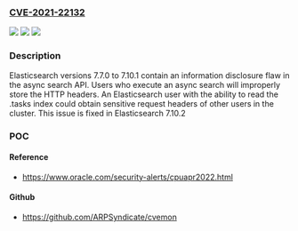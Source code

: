### [CVE-2021-22132](https://cve.mitre.org/cgi-bin/cvename.cgi?name=CVE-2021-22132)
![](https://img.shields.io/static/v1?label=Product&message=Elasticsearch&color=blue)
![](https://img.shields.io/static/v1?label=Version&message=n%2Fa&color=blue)
![](https://img.shields.io/static/v1?label=Vulnerability&message=CWE-522%3A%20Insufficiently%20Protected%20Credentials&color=brighgreen)

### Description

Elasticsearch versions 7.7.0 to 7.10.1 contain an information disclosure flaw in the async search API. Users who execute an async search will improperly store the HTTP headers. An Elasticsearch user with the ability to read the .tasks index could obtain sensitive request headers of other users in the cluster. This issue is fixed in Elasticsearch 7.10.2

### POC

#### Reference
- https://www.oracle.com/security-alerts/cpuapr2022.html

#### Github
- https://github.com/ARPSyndicate/cvemon

